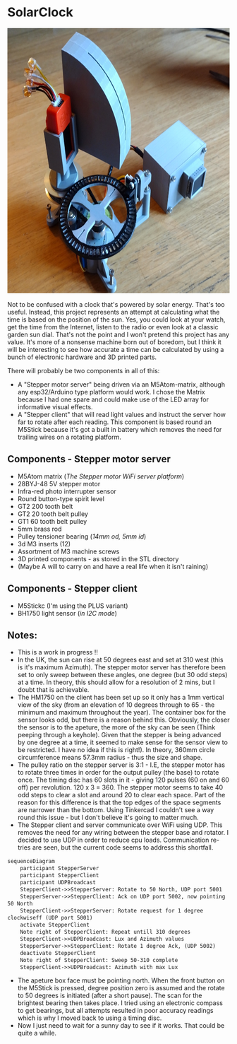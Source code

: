 # SolarClock
<img src="./images/SolarClock.jpg" width="800" height="600">

Not to be confused with a clock that's powered by solar energy. That's too useful. Instead, this project represents an attempt at calculating what the time is based on the position of the sun. Yes, you could look at your watch, get the time from the Internet, listen to the radio or even look at a classic garden sun dial. That's not the point and I won't pretend this project has any value. It's more of a nonsense machine born out of boredom, but I think it will be interesting to see how accurate a time can be calculated by using a bunch of electronic hardware and 3D printed parts.
 
There will probably be two components in all of this:

- A "Stepper motor server" being driven via an M5Atom-matrix, although any esp32/Arduino type platform would work. I chose the Matrix because I had one spare and could make use of the LED array for informative visual effects.
- A "Stepper client" that will read light values and instruct the server how far to rotate after each reading. This component is based round an M5Stick because it's got a built in battery which removes the need for trailing wires on a rotating platform.

## Components - Stepper motor server

- M5Atom matrix (*The Stepper motor WiFi server platform*)
- 28BYJ-48 5V stepper motor
- Infra-red photo interrupter sensor
- Round button-type spirit level
- GT2 200 tooth belt
- GT2 20 tooth belt pulley
- GT1 60 tooth belt pulley
- 5mm brass rod
- Pulley tensioner bearing (*14mm od, 5mm id*)
- 3d M3 inserts (12)
- Assortment of M3 machine screws
- 3D printed components - as stored in the STL directory
- (Maybe A will to carry on and have a real life when it isn't raining)

## Components - Stepper client

- M5Stickc (I'm using the PLUS variant)
- BH1750 light sensor (*in I2C mode*)

## Notes:

- This is a work in progress !!
- In the UK, the sun can rise at 50 degrees east and set at 310 west (this is it's maximum Azimuth). The stepper motor server has therefore been set to only sweep between these angles, one degree (but 30 odd steps) at a time. In theory, this should allow for a resolution of 2 mins, but I doubt that is achievable.
- The HM1750 on the client has been set up so it only has a 1mm vertical view of the sky (from an elevation of 10 degrees through to 65 - the minimum and maximum throughout the year). The container box for the sensor looks odd, but there is a reason behind this. Obviously, the closer the sensor is to the apeture, the more of the sky can be seen (Think peeping through a keyhole). Given that the stepper is being advanced by one degree at a time, it seemed to make sense for the sensor view to be restricted. I have no idea if this is right!). In theory, 360mm circle circumference means 57.3mm radius - thus the size and shape.  
- The pulley ratio on the stepper server is 3:1 - I.E, the stepper motor has to rotate three times in order for the output pulley (the base) to rotate once. The timing disc has 60 slots in it - giving 120 pulses (60 on and 60 off) per revolution. 120 x 3 = 360. The stepper motor seems to take 40 odd steps to clear a slot and around 20 to clear each space. Part of the reason for this difference is that the top edges of the space segments are narrower than the bottom. Using Tinkercad I couldn't see a way round this issue - but I don't believe it's going to matter much.  
- The Stepper client and server communicate over WiFi using UDP. This removes the need for any wiring between the stepper base and rotator. I decided to use UDP in order to reduce cpu loads. Communication re-tries are seen, but the current code seems to address this shortfall.
```mermaid
sequenceDiagram
    participant StepperServer
    participant StepperClient
    participant UDPBroadcast
    StepperClient->>StepperServer: Rotate to 50 North, UDP port 5001
    StepperServer->>StepperClient: Ack on UDP port 5002, now pointing 50 North
    StepperClient->>StepperServer: Rotate request for 1 degree clockwiseff (UDP port 5001)
    activate StepperClient
    Note right of StepperClient: Repeat untill 310 degrees
    StepperClient->>UDPBroadcast: Lux and Azimuth values
    StepperServer->>StepperClient: Rotate 1 degree Ack, (UDP 5002)
    deactivate StepperClient
    Note right of StepperClient: Sweep 50-310 complete
    StepperClient->>UDPBroadcast: Azimuth with max Lux
```
- The apeture box face must be pointing north. When the front button on the M5Stick is pressed, degree position zero is assumed and the rotate to 50 degrees is initiated (after a short pause). The scan for the brightest bearing then takes place.  I tried using an electronic compass to get bearings, but all attempts resulted in poor accuracy readings which is why I moved back to using a timing disc.
- Now I just need to wait for a sunny day to see if it works. That could be quite a while.
